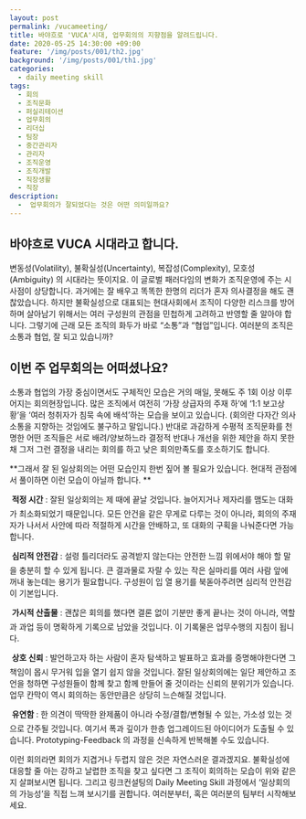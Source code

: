 ```yaml
---
layout: post
permalink: /vucameeting/
title: 바야흐로 'VUCA'시대, 업무회의의 지향점을 알려드립니다.
date: 2020-05-25 14:30:00 +09:00
feature: '/img/posts/001/th2.jpg'
background: '/img/posts/001/th1.jpg'
categories:
  - daily meeting skill
tags:
  - 회의
  - 조직문화
  - 퍼실리테이션
  - 업무회의
  - 리더십
  - 팀장
  - 중간관리자
  - 관리자
  - 조직운영
  - 조직개발
  - 직장생활
  - 직장
description:
  -  업무회의가 잘되었다는 것은 어떤 의미일까요?
---
```


## 바야흐로 VUCA 시대라고 합니다.

변동성(Volatility), 불확실성(Uncertainty), 복잡성(Complexity), 모호성(Ambiguity) 의 시대라는 뜻이지요. 이 글로벌 패러다임의 변화가 조직운영에 주는 시사점이 상당합니다. 과거에는 잘 배우고 똑똑한 한명의 리더가 혼자 의사결정을 해도 괜찮았습니다. 하지만 불확실성으로 대표되는 현대사회에서 조직이 다양한 리스크를 방어하며 살아남기 위해서는 여러 구성원의 관점을 민첩하게 고려하고 반영할 줄 알아야 합니다. 그렇기에 근래 모든 조직의 화두가 바로 “소통”과 “협업”입니다. 여러분의 조직은 소통과 협업, 잘 되고 있습니까?



## 이번 주 업무회의는 어떠셨나요?

소통과 협업의 가장 중심이면서도 구체적인 모습은 거의 매일, 못해도 주 1회 이상 이루어지는 회의현장입니다. 많은 조직에서 여전히 ‘가장 상급자의 주재 하’에 ‘1:1 보고상황’을 ‘여러 청취자가 침묵 속에 배석’하는 모습을 보이고 있습니다. (회의란 다자간 의사소통을 지향하는 것임에도 불구하고 말입니다.) 반대로 과감하게 수평적 조직문화를 천명한 어떤 조직들은 서로 배려/양보하느라 결정적 반대나 개선을 위한 제안을 하지 못한 채 그저 그런 결정을 내리는 회의를 하고 낮은 회의만족도를 호소하기도 합니다.



**그래서 잘 된 일상회의는 어떤 모습인지 한번 짚어 볼 필요가 있습니다. 현대적 관점에서 풀이하면 이런 모습이 아닐까 합니다. **

 **적정 시간** : 잘된 일상회의는 제 때에 끝날 것입니다. 늘어지거나 제자리를 맴도는 대화가 최소화되었기 때문입니다. 모든 안건을 같은 무게로 다루는 것이 아니라, 회의의 주재자가 나서서 사안에 따라 적절하게 시간을 안배하고, 또 대화의 구획을 나눠준다면 가능합니다.

 **심리적 안전감** : 설령 틀리더라도 공격받지 않는다는 안전한 느낌 위에서야 해야 할 말을 충분히 할 수 있게 됩니다. 큰 결과물로 자랄 수 있는 작은 실마리를  여러 사람 앞에 꺼내 놓는데는 용기가 필요합니다. 구성원이 입 열 용기를 북돋아주려면 심리적 안전감이 기본입니다.

 **가시적 산출물** : 괜찮은 회의를 했다면 결론 없이 기분만 좋게 끝나는 것이 아니라, 역할과 과업 등이 명확하게 기록으로 남았을 것입니다. 이 기록물은 업무수행의 지침이 됩니다.

 **상호 신뢰** : 발언하고자 하는 사람이 혼자 탐색하고 발표하고 효과를 증명해야한다면 그 책임이 몹시 무거워 입을 열기 쉽지 않을 것입니다. 잘된 일상회의에는 일단 제안하고 조언을 청하면 구성원들이 함께 찾고 함께 만들어 줄 것이라는 신뢰의 분위기가 있습니다. 업무 칸막이 역시 회의하는 동안만큼은 상당히 느슨해질 것입니다.

 **유연함** : 한 의견이 딱딱한 완제품이 아니라 수정/결합/변형될 수 있는, 가소성 있는 것으로 간주될 것입니다. 여기서 폭과 깊이가 한층 업그레이드된 아이디어가 도출될 수 있습니다. Prototyping-Feedback 의 과정을 신속하게 반복해볼 수도 있습니다.



  이런 회의라면 회의가 지겹거나 두렵지 않은 것은 자연스러운 결과겠지요. 불확실성에 대응할 줄 아는 강하고 날렵한 조직을 찾고 싶다면 그 조직이 회의하는 모습이 위와 같은 지 살펴보시면 됩니다. 그리고 링크컨설팅의 Daily Meeting Skill 과정에서 ‘일상회의의 가능성’을 직접 느껴 보시기를 권합니다. 여러분부터, 혹은 여러분의 팀부터 시작해보세요.

